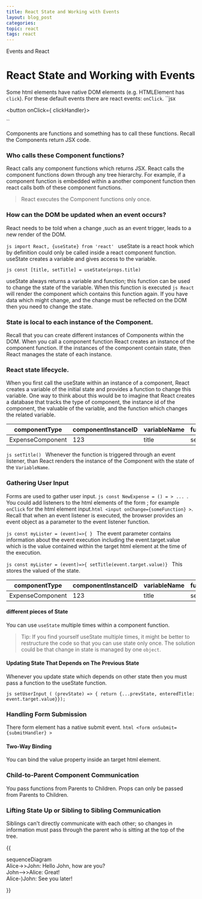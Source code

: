 ```yaml
---
title: React State and Working with Events
layout: blog_post
categories:
topic: react
tags: react
---
```


Events and React

# React State and Working with Events

Some html elements have native DOM elements (e.g. HTMLElement has `click`). For these default events there are react events: `onClick`.
``jsx

<button onClick={ clickHandler}>

``

Components are functions and something has to call these functions. Recall the Components return JSX code.

### Who calls these Component functions?

React calls any component functions which returns JSX. React calls the component functions down through any tree hierarchy. For example, if a component function is embedded within a another component function then react calls both of these component functions.

> React executes the Component functions only once.

### How can the DOM be updated when an event occurs?

React needs to be told when a change ,such as an event trigger, leads to a new render of the DOM.

`js import React, {useState} from 'react' `
useState is a react hook which by definition could only be called inside a react component function. useState creates a variable and gives access to the variable.

`js const [title, setTitle] = useState(props.title) `

useState always returns a variable and function; this function can be used to change the state of the variable. When this function is executed `js React` will render the component which contains this function again. If you have data which might change, and the change must be reflected on the DOM then you need to change the state.

### State is local to each instance of the Component.

Recall that you can create different instances of Components within the DOM. When you call a component function React creates an instance of the component function. If the instances of the component contain state, then React manages the state of each instance.

### React state lifecycle.

When you first call the useState within an instance of a component, React creates a variable of the initial state and provides a function to change this variable. One way to think about this would be to imagine that React creates a database that tracks the type of component, the instance id of the component, the valuable of the variable, and the function which changes the related variable.

| componentType    | componentInstanceID | variableName | functionName | variableValue  |
| ---------------- | ------------------- | ------------ | ------------ | -------------- |
| ExpenseComponent | 123                 | title        | setTitle     | myInitialTitle |

`js setTitle() ` Whenever the function is triggered through an event listener, than React renders the instance of the Component with the state of the `VariableName`.

### Gathering User Input

Forms are used to gather user input. `js const NewExpense = () = > ... `. You could add listeners to the html elements of the form ; for example `onClick` for the html element input.`html <input onChange={someFunction} >`. Recall that when an event listener is executed, the browser provides an event object as a parameter to the event listener function.

`js const myLister = (event)=>{ } `
The event parameter contains information about the event execution including the event.target.value which is the value contained within the target html element at the time of the execution.

`js const myLister = (event)=>{ setTitle(event.target.value)} `
This stores the valued of the state.

| componentType    | componentInstanceID | variableName | functionName | variableValue        |
| ---------------- | ------------------- | ------------ | ------------ | -------------------- |
| ExpenseComponent | 123                 | title        | setTitle     | "event.target.value" |

#### different pieces of State

You can use `useState` multiple times within a component function.

> Tip: If you find yourself useState multiple times, it might be better to restructure the code so that you can use state only once.
> The solution could be that change in state is managed by one `object`.

#### Updating State That Depends on The Previous State

Whenever you update state which depends on other state then you must pass a function to the useState function.

`js setUserInput ( (prevState) => { return {...prevState, enteredTitle: event.target.value}}); `

### Handling Form Submission

There form element has a native submit event.
`html <form onSubmit={submitHandler} > `

#### Two-Way Binding

You can bind the value property inside an target html element.

### Child-to-Parent Component Communication

You pass functions from Parents to Children. Props can only be passed from Parents to Children.

### Lifting State Up or Sibling to Sibling Communication

Siblings can't directly communicate with each other; so changes in information must pass through the parent who is sitting at the top of the tree.

{{<div class="mermaid">
sequenceDiagram  
 Alice->>John: Hello John, how are you?  
 John-->>Alice: Great!  
 Alice-)John: See you later!

</div>

}}
